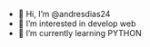 - 👋 Hi, I’m @andresdias24
- 👀 I’m interested in develop web
- 🌱 I’m currently learning PYTHON

<!---
andresdias24/andresdias24 is a ✨ special ✨ repository because its `README.md` (this file) appears on your GitHub profile.
You can click the Preview link to take a look at your changes.
--->

